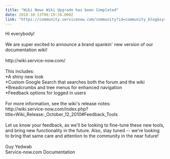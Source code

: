 ```yaml
---
title: "Wiki News Wiki Upgrade has been Completed"
date: 2010-10-13T06:19:34.000Z
link: "https://community.servicenow.com/community?id=community_blog&sys_id=b07dae29dbd0dbc01dcaf3231f9619ad"
---
```

<p>Hi everybody!<br /><br />We are super excited to announce a brand spankin' new version of our documentation wiki!<br /><br />http://wiki.service-now.com/<br /><br />This includes:<br />*A shiny new look<br />*Custom Google Search that searches both the forum and the wiki<br />*Breadcrumbs and tree menus for enhanced navigation<br />*Feedback options for logged in users<br /><br />For more information, see the wiki's release notes:<br />http://wiki.service-now.com/index.php?title=Wiki_Release:_October_12_2010#Feedback_Tools<br /><br />Let us know your feedback, as we'll be looking to fine-tune these new tools, and bring new functionality in the future. Also, stay tuned -- we're looking to bring that same care and attention to the community in the near future!<br /><br />Guy Yedwab<br />Service-now.com Documentation</p>
